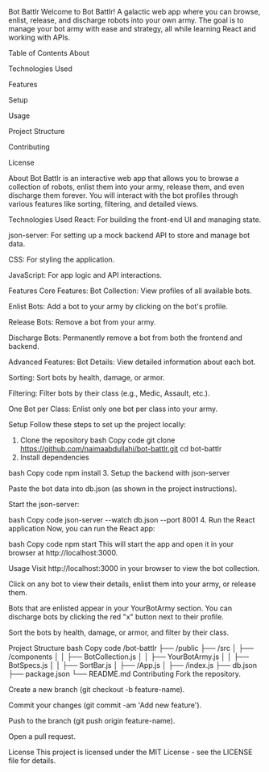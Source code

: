 Bot Battlr
Welcome to Bot Battlr! A galactic web app where you can browse, enlist, release, and discharge robots into your own army. The goal is to manage your bot army with ease and strategy, all while learning React and working with APIs.

Table of Contents
About

Technologies Used

Features

Setup

Usage

Project Structure

Contributing

License

About
Bot Battlr is an interactive web app that allows you to browse a collection of robots, enlist them into your army, release them, and even discharge them forever. You will interact with the bot profiles through various features like sorting, filtering, and detailed views.

Technologies Used
React: For building the front-end UI and managing state.

json-server: For setting up a mock backend API to store and manage bot data.

CSS: For styling the application.

JavaScript: For app logic and API interactions.

Features
Core Features:
Bot Collection: View profiles of all available bots.

Enlist Bots: Add a bot to your army by clicking on the bot's profile.

Release Bots: Remove a bot from your army.

Discharge Bots: Permanently remove a bot from both the frontend and backend.

Advanced Features:
Bot Details: View detailed information about each bot.

Sorting: Sort bots by health, damage, or armor.

Filtering: Filter bots by their class (e.g., Medic, Assault, etc.).

One Bot per Class: Enlist only one bot per class into your army.

Setup
Follow these steps to set up the project locally:

1. Clone the repository
bash
Copy code
git clone https://github.com/naimaabdullahi/bot-battlr.git
cd bot-battlr
2. Install dependencies

bash
Copy code
npm install
3. Setup the backend with json-server

Paste the bot data into db.json (as shown in the project instructions).

Start the json-server:

bash
Copy code
json-server --watch db.json --port 8001
4. Run the React application
Now, you can run the React app:

bash
Copy code
npm start
This will start the app and open it in your browser at http://localhost:3000.

Usage
Visit http://localhost:3000 in your browser to view the bot collection.

Click on any bot to view their details, enlist them into your army, or release them.

Bots that are enlisted appear in your YourBotArmy section. You can discharge bots by clicking the red "x" button next to their profile.

Sort the bots by health, damage, or armor, and filter by their class.

Project Structure
bash
Copy code
/bot-battlr
├── /public
├── /src
│   ├── /components
│   │   ├── BotCollection.js
│   │   ├── YourBotArmy.js
│   │   ├── BotSpecs.js
│   │   ├── SortBar.js
│   ├── /App.js
│   ├── /index.js
├── db.json
├── package.json
└── README.md
Contributing
Fork the repository.

Create a new branch (git checkout -b feature-name).

Commit your changes (git commit -am 'Add new feature').

Push to the branch (git push origin feature-name).

Open a pull request.

License
This project is licensed under the MIT License - see the LICENSE file for details.

